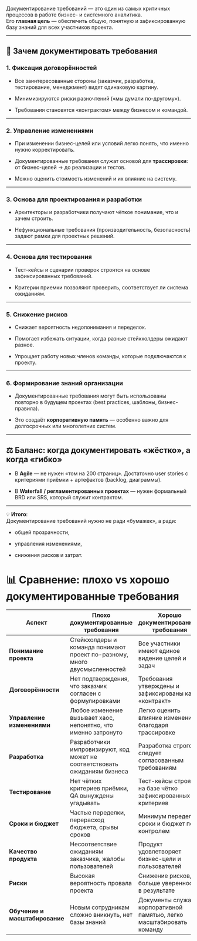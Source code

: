 Документирование требований — это один из самых критичных процессов в работе бизнес- и системного аналитика.  
Его **главная цель** — обеспечить общую, понятную и зафиксированную базу знаний для всех участников проекта.

---

## 🎯 Зачем документировать требования

### 1. **Фиксация договорённостей**

- Все заинтересованные стороны (заказчик, разработка, тестирование, менеджмент) видят одинаковую картину.
    
- Минимизируются риски разночтений («мы думали по-другому»).
    
- Требования становятся «контрактом» между бизнесом и командой.
    

---

### 2. **Управление изменениями**

- При изменении бизнес-целей или условий легко понять, что именно нужно корректировать.
    
- Документированные требования служат основой для **трассировки**: от бизнес-целей → до реализации и тестов.
    
- Можно оценить стоимость изменений и их влияние на систему.
    

---

### 3. **Основа для проектирования и разработки**

- Архитекторы и разработчики получают чёткое понимание, что и зачем строить.
    
- Нефункциональные требования (производительность, безопасность) задают рамки для проектных решений.
    

---

### 4. **Основа для тестирования**

- Тест-кейсы и сценарии проверок строятся на основе зафиксированных требований.
    
- Критерии приемки позволяют проверить, соответствует ли система ожиданиям.
    

---

### 5. **Снижение рисков**

- Снижает вероятность недопонимания и переделок.
    
- Помогает избежать ситуации, когда разные стейкхолдеры ожидают разное.
    
- Упрощает работу новых членов команды, которые подключаются к проекту.
    

---

### 6. **Формирование знаний организации**

- Документированные требования могут быть использованы повторно в будущем проектах (best practices, шаблоны, бизнес-правила).
    
- Это создаёт **корпоративную память** — особенно важно для долгосрочных или многолетних систем.
    

---

## ⚖️ Баланс: когда документировать «жёстко», а когда «гибко»

- В **Agile** — не нужен «том на 200 страниц». Достаточно user stories с критериями приёмки + артефактов (backlog, диаграммы).
    
- В **Waterfall / регламентированных проектах** — нужен формальный BRD или SRS, который служит контрактом.
    

---

💡 **Итого**:  
Документирование требований нужно не ради «бумажек», а ради:

- общей прозрачности,
    
- управления изменениями,
    
- снижения рисков и затрат.

# 📊 Сравнение: плохо vs хорошо документированные требования

| Аспект                         | Плохо документированные требования                                         | Хорошо документированные требования                                  |
| ------------------------------ | -------------------------------------------------------------------------- | -------------------------------------------------------------------- |
| **Понимание проекта**          | Стейкхолдеры и команда понимают проект по-разному, много двусмысленностей  | Все участники имеют единое видение целей и задач                     |
| **Договорённости**             | Нет подтверждения, что заказчик согласен с формулировками                  | Требования утверждены и зафиксированы как «контракт»                 |
| **Управление изменениями**     | Любое изменение вызывает хаос, непонятно, что именно затронуто             | Легко оценить влияние изменений благодаря трассировке                |
| **Разработка**                 | Разработчики импровизируют, код может не соответствовать ожиданиям бизнеса | Разработка строго следует согласованным требованиям                  |
| **Тестирование**               | Нет чётких критериев приёмки, QA вынуждены угадывать                       | Тест-кейсы строятся на базе чётко зафиксированных критериев          |
| **Сроки и бюджет**             | Частые переделки, перерасход бюджета, срывы сроков                         | Минимум переделок, сроки и бюджет под контролем                      |
| **Качество продукта**          | Несоответствие ожиданиям заказчика, жалобы пользователей                   | Продукт удовлетворяет бизнес-цели и пользователей                    |
| **Риски**                      | Высокая вероятность провала проекта                                        | Снижение рисков, больше уверенности в результате                     |
| **Обучение и масштабирование** | Новым сотрудникам сложно вникнуть, нет базы знаний                         | Документы служат корпоративной памятью, легко масштабировать команду |